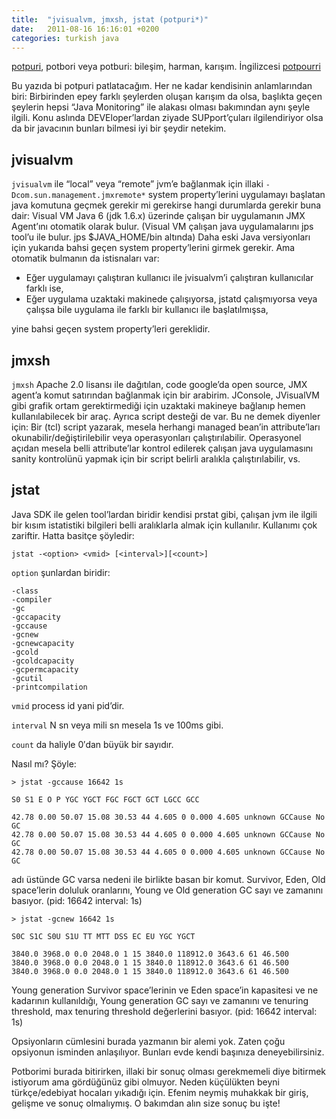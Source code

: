 ```yaml
---
title:  "jvisualvm, jmxsh, jstat (potpuri*)"
date:   2011-08-16 16:16:01 +0200
categories: turkish java
---
```

[potpuri](http://www.eksisozluk.com/show.asp?t=potpuri), potbori veya potburi: bileşim, harman, karışım. İngilizcesi [potpourri](http://tureng.com/search/potpourri)

Bu yazıda bi potpuri patlatacağım. Her ne kadar kendisinin anlamlarından biri: Birbirinden epey farklı şeylerden oluşan karışım da olsa, başlıkta geçen şeylerin hepsi “Java Monitoring” ile alakası olması bakımından aynı şeyle ilgili. Konu aslında DEVEloper’lardan ziyade SUPport’çuları ilgilendiriyor olsa da bir javacının bunları bilmesi iyi bir şeydir netekim.

## jvisualvm

`jvisualvm` ile “local” veya “remote” jvm’e bağlanmak için illaki `-Dcom.sun.management.jmxremote*` system property’lerini uygulamayı başlatan java komutuna geçmek gerekir mi gerekirse hangi durumlarda gerekir buna dair: Visual VM Java 6 (jdk 1.6.x) üzerinde çalışan bir uygulamanın JMX Agent’ını otomatik olarak bulur. (Visual VM çalışan java uygulamalarını jps tool’u ile bulur. jps $JAVA_HOME/bin altında) Daha eski Java versiyonları için yukarıda bahsi geçen system property’lerini girmek gerekir. Ama otomatik bulmanın da istisnaları var:

* Eğer uygulamayı çalıştıran kullanıcı ile jvisualvm’i çalıştıran kullanıcılar farklı ise,
* Eğer uygulama uzaktaki makinede çalışıyorsa, jstatd çalışmıyorsa veya çalışsa bile uygulama ile farklı bir kullanıcı ile başlatılmışsa,

yine bahsi geçen system property’leri gereklidir.

## jmxsh

`jmxsh` Apache 2.0 lisansı ile dağıtılan, code google’da open source, JMX agent’a komut satırından bağlanmak için bir arabirim. JConsole, JVisualVM gibi grafik ortam gerektirmediği için uzaktaki makineye bağlanıp hemen kullanılabilecek bir araç. Ayrıca script desteği de var. Bu ne demek diyenler için: Bir (tcl) script yazarak, mesela herhangi managed bean’in attribute’ları okunabilir/değiştirilebilir veya operasyonları çalıştırılabilir. Operasyonel açıdan mesela belli attribute’lar kontrol edilerek çalışan java uygulamasını sanity kontrolünü yapmak için bir script belirli aralıkla çalıştırılabilir, vs.

## jstat



Java SDK ile gelen tool’lardan biridir kendisi prstat gibi, çalışan jvm ile ilgili bir kısım istatistiki bilgileri belli aralıklarla almak için kullanılır. Kullanımı çok zariftir. Hatta basitçe şöyledir:


```
jstat -<option> <vmid> [<interval>][<count>] 
```

`option` şunlardan biridir:


```
-class
-compiler
-gc
-gccapacity
-gccause
-gcnew
-gcnewcapacity
-gcold
-gcoldcapacity
-gcpermcapacity
-gcutil
-printcompilation
```

`vmid` process id yani pid’dir.

`interval` N sn veya mili sn mesela 1s ve 100ms gibi.

`count` da haliyle 0′dan büyük bir sayıdır.

Nasıl mı? Şöyle:

```
> jstat -gccause 16642 1s

S0 S1 E O P YGC YGCT FGC FGCT GCT LGCC GCC

42.78 0.00 50.07 15.08 30.53 44 4.605 0 0.000 4.605 unknown GCCause No GC
42.78 0.00 50.07 15.08 30.53 44 4.605 0 0.000 4.605 unknown GCCause No GC
42.78 0.00 50.07 15.08 30.53 44 4.605 0 0.000 4.605 unknown GCCause No GC
````

adı üstünde GC varsa nedeni ile birlikte basan bir komut. Survivor, Eden, Old space’lerin doluluk oranlarını, Young ve Old generation GC sayı ve zamanını basıyor. (pid: 16642 interval: 1s)

```
> jstat -gcnew 16642 1s

S0C S1C S0U S1U TT MTT DSS EC EU YGC YGCT

3840.0 3968.0 0.0 2048.0 1 15 3840.0 118912.0 3643.6 61 46.500
3840.0 3968.0 0.0 2048.0 1 15 3840.0 118912.0 3643.6 61 46.500
3840.0 3968.0 0.0 2048.0 1 15 3840.0 118912.0 3643.6 61 46.500
```

Young generation Survivor space’lerinin ve Eden space’in kapasitesi ve ne kadarının kullanıldığı, Young generation GC sayı ve zamanını ve tenuring threshold, max tenuring threshold değerlerini basıyor. (pid: 16642 interval: 1s)

Opsiyonların cümlesini burada yazmanın bir alemi yok. Zaten çoğu opsiyonun isminden anlaşılıyor. Bunları evde kendi başınıza deneyebilirsiniz.

Potborimi burada bitirirken, illaki bir sonuç olması gerekmemeli diye bitirmek istiyorum ama gördüğünüz gibi olmuyor. Neden küçülükten beyni türkçe/edebiyat hocaları yıkadığı için. Efenim neymiş muhakkak bir giriş, gelişme ve sonuç olmalıymış. O bakımdan alın size sonuç bu işte!